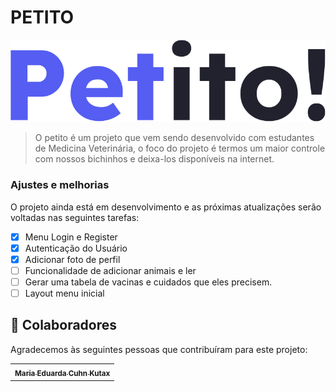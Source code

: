 # PETITO

<img src="/public/svgs/petito-logo.svg" alt="Logo petito">

> O petito é um projeto que vem sendo desenvolvido com estudantes de Medicina Veterinária, o foco do projeto é termos um maior controle com nossos bichinhos e deixa-los disponíveis na internet.

### Ajustes e melhorias

O projeto ainda está em desenvolvimento e as próximas atualizações serão voltadas nas seguintes tarefas:

- [x] Menu Login e Register
- [x] Autenticação do Usuário
- [x] Adicionar foto de perfil
- [ ] Funcionalidade de adicionar animais e ler
- [ ] Gerar uma tabela de vacinas e cuidados que eles precisem.
- [ ] Layout menu inicial

## 🤝 Colaboradores

Agradecemos às seguintes pessoas que contribuíram para este projeto:

<table>
  <tr>
    <td align="center">
      <a href="#" title="defina o titulo do link">
        <sub>
          <b>Maria Eduarda Cuhn Kutax</b>
        </sub>
      </a>
    </td>
  </tr>
</table>
